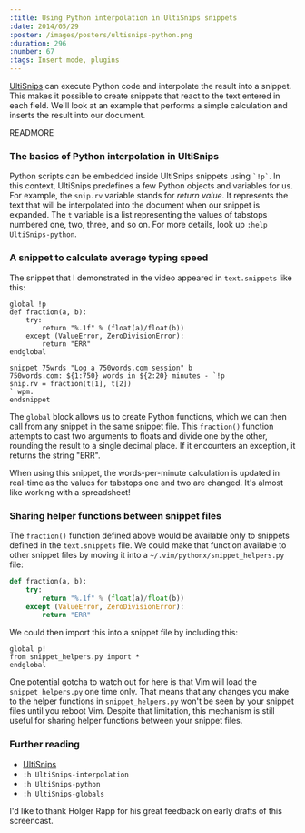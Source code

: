 ```yaml
---
:title: Using Python interpolation in UltiSnips snippets
:date: 2014/05/29
:poster: /images/posters/ultisnips-python.png
:duration: 296
:number: 67
:tags: Insert mode, plugins
---
```


[UltiSnips][] can execute Python code and interpolate the result into a snippet. This makes it possible to create snippets that react to the text entered in each field. We'll look at an example that performs a simple calculation and inserts the result into our document.

READMORE

### The basics of Python interpolation in UltiSnips

Python scripts can be embedded inside UltiSnips snippets using `` `!p` ``. In this context, UltiSnips predefines a few Python objects and variables for us. For example, the `snip.rv` variable stands for *return value*. It represents the text that will be interpolated into the document when our snippet is expanded. The `t` variable is a list representing the values of tabstops numbered one, two, three, and so on. For more details, look up `:help UltiSnips-python`.

### A snippet to calculate average typing speed

The snippet that I demonstrated in the video appeared in `text.snippets` like this:

    global !p
    def fraction(a, b):
        try:
            return "%.1f" % (float(a)/float(b))
        except (ValueError, ZeroDivisionError):
            return "ERR"
    endglobal

    snippet 75wrds "Log a 750words.com session" b
    750words.com: ${1:750} words in ${2:20} minutes - `!p
    snip.rv = fraction(t[1], t[2])
    ` wpm.
    endsnippet

The `global` block allows us to create Python functions, which we can then call from any snippet in the same snippet file. This `fraction()` function attempts to cast two arguments to floats and divide one by the other, rounding the result to a single decimal place. If it encounters an exception, it returns the string "ERR".

When using this snippet, the words-per-minute calculation is updated in real-time as the values for tabstops one and two are changed. It's almost like working with a spreadsheet!

### Sharing helper functions between snippet files

The `fraction()` function defined above would be available only to snippets defined in the `text.snippets` file. We could make that function available to other snippet files by moving it into a `~/.vim/pythonx/snippet_helpers.py` file:

```python
def fraction(a, b):
    try:
        return "%.1f" % (float(a)/float(b))
    except (ValueError, ZeroDivisionError):
        return "ERR"
```

We could then import this into a snippet file by including this:

    global p!
    from snippet_helpers.py import *
    endglobal

One potential gotcha to watch out for here is that Vim will load the `snippet_helpers.py` one time only. That means that any changes you make to the helper functions in `snippet_helpers.py` won't be seen by your snippet files until you reboot Vim. Despite that limitation, this mechanism is still useful for sharing helper functions between your snippet files.

### Further reading

* [UltiSnips][]
* `:h UltiSnips-interpolation`
* `:h UltiSnips-python`
* `:h UltiSnips-globals`

I'd like to thank Holger Rapp for his great feedback on early drafts of this screencast.

[UltiSnips]: https://github.com/SirVer/ultisnips

